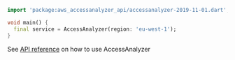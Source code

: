 ```dart
import 'package:aws_accessanalyzer_api/accessanalyzer-2019-11-01.dart';

void main() {
  final service = AccessAnalyzer(region: 'eu-west-1');
}
```

See [API reference](https://pub.dev/documentation/aws_accessanalyzer_api/latest/accessanalyzer-2019-11-01/AccessAnalyzer-class.html) on how to use AccessAnalyzer
